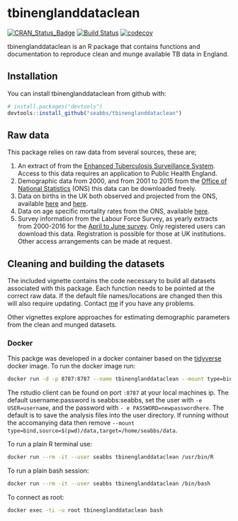 
tbinenglanddataclean
====================

[![CRAN\_Status\_Badge](http://www.r-pkg.org/badges/version/tbinenglanddataclean)](https://cran.r-project.org/package=tbinenglanddataclean) [![Build Status](https://travis-ci.org/seabbs/tbinenglanddataclean.svg?branch=master)](https://travis-ci.org/seabbs/tbinenglanddataclean) [![codecov](https://codecov.io/gh/seabbs/tbinenglanddataclean/branch/master/graph/badge.svg)](https://codecov.io/gh/seabbs/tbinenglanddataclean)

tbinenglanddataclean is an R package that contains functions and documentation to reproduce clean and munge available TB data in England.

Installation
------------

You can install tbinenglanddataclean from github with:

``` r
# install.packages("devtools")
devtools::install_github("seabbs/tbinenglanddataclean")
```

Raw data
--------

This package relies on raw data from several sources, these are;

1.  An extract of from the [Enhanced Tuberculosis Surveillance System](https://www.gov.uk/government/publications/tuberculosis-tb-in-england-surveillance-data). Access to this data requires an application to Public Health England.
2.  Demographic data from 2000, and from 2001 to 2015 from the [Office of National Statistics](https://www.ons.gov.uk/peoplepopulationandcommunity/populationandmigration/populationestimates/datasets/populationestimatesforukenglandandwalesscotlandandnorthernireland) (ONS) this data can be downloaded freely.
3.  Data on births in the UK both observed and projected from the ONS, available [here](https://www.ons.gov.uk/peoplepopulationandcommunity/populationandmigration/populationestimates/datasets/vitalstatisticspopulationandhealthreferencetables) and [here](https://www.ons.gov.uk/peoplepopulationandcommunity/populationandmigration/populationestimates/datasets/vitalstatisticspopulationandhealthreferencetables).
4.  Data on age specific mortality rates from the ONS, available [here](%22https://www.ons.gov.uk/peoplepopulationandcommunity/birthsdeathsandmarriages/lifeexpectancies/datasets/nationallifetablesenglandreferencetables%22).
5.  Survey information from the Labour Force Survey, as yearly extracts from 2000-2016 for the [April to June survey](https://discover.ukdataservice.ac.uk/catalogue/?sn=5461). Only registered users can download this data. Registration is possible for those at UK institutions. Other access arrangements can be made at request.

Cleaning and building the datasets
----------------------------------

The included vignette contains the code necessary to build all datasets associated with this package. Each function needs to be pointed at the correct raw data. If the default file names/locations are changed then this will also require updating. Contact [me](https://www.samabbott.co.uk) if you have any problems.

Other vignettes explore approaches for estimating demographic parameters from the clean and munged datasets.

### Docker

This packge was developed in a docker container based on the [tidyverse](https://hub.docker.com/r/rocker/tidyverse/) docker image. To run the docker image run:

``` bash
docker run -d -p 8787:8787 --name tbinenglanddataclean --mount type=bind,source=$(pwd)/data,target=/home/seabbs/data -e USER=seabbs -e PASSWORD=seabbs seabbs/tbinenglanddataclean
```

The rstudio client can be found on port `:8787` at your local machines ip. The default username:password is seabbs:seabbs, set the user with `-e USER=username`, and the password with `- e PASSWORD=newpasswordhere`. The default is to save the analysis files into the user directory. If running without the accomanying data then remove `--mount type=bind,source=$(pwd)/data,target=/home/seabbs/data`.

To run a plain R terminal use:

``` bash
docker run --rm -it --user seabbs tbinenglanddataclean /usr/bin/R
```

To run a plain bash session:

``` bash
docker run --rm -it --user seabbs tbinenglanddataclean /bin/bash
```

To connect as root:

``` bash
docker exec -ti -u root tbinenglanddataclean bash
```
